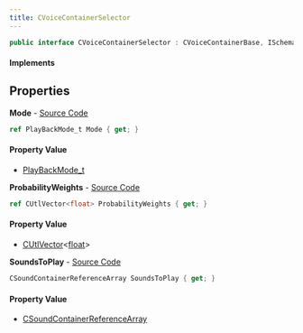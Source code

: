 ```yaml
---
title: CVoiceContainerSelector
---
```


```csharp
public interface CVoiceContainerSelector : CVoiceContainerBase, ISchemaClass<CVoiceContainerBase>, ISchemaClass<CVoiceContainerSelector>, ISchemaField, ISchemaClass, INativeHandle
```

#### Implements

## Properties

**Mode** - [Source Code](https://github.com/swiftly-solution/swiftlys2/blob/main/managed/src/SwiftlyS2.Generated/Schemas/Interfaces/CVoiceContainerSelector.cs#L16)

```csharp
ref PlayBackMode_t Mode { get; }
```

#### Property Value

- [PlayBackMode_t](/docs/api/shared/schemadefinitions/playbackmode_t)

**ProbabilityWeights** - [Source Code](https://github.com/swiftly-solution/swiftlys2/blob/main/managed/src/SwiftlyS2.Generated/Schemas/Interfaces/CVoiceContainerSelector.cs#L20)

```csharp
ref CUtlVector<float> ProbabilityWeights { get; }
```

#### Property Value

- [CUtlVector](/docs/api/shared/natives/cutlvector-1)<[float](https://learn.microsoft.com/dotnet/api/system.single)>

**SoundsToPlay** - [Source Code](https://github.com/swiftly-solution/swiftlys2/blob/main/managed/src/SwiftlyS2.Generated/Schemas/Interfaces/CVoiceContainerSelector.cs#L18)

```csharp
CSoundContainerReferenceArray SoundsToPlay { get; }
```

#### Property Value

- [CSoundContainerReferenceArray](/docs/api/shared/schemadefinitions/csoundcontainerreferencearray)

